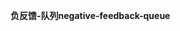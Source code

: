 <span data-ttu-id="3d2c3-101">**负反馈-队列**</span><span class="sxs-lookup"><span data-stu-id="3d2c3-101">**negative-feedback-queue**</span></span>